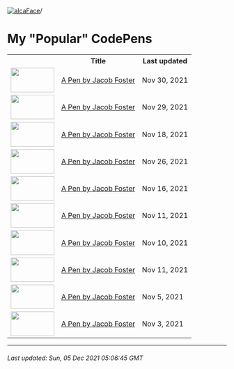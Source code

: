 [![alcaFace](https://camo.githubusercontent.com/2ee094c4af74cb0ec2e19388fccfb809837623e3/68747470733a2f2f7374617469632d63646e2e6a74766e772e6e65742f656d6f7469636f6e732f76312f3332383632362f312e30)](https://twitch.tv/Alca)/

# My "Popular" CodePens

<table>
	<tr>
		<th></th>
		<th>Title</th>
		<th>Last updated</th>
	</tr>
	<tr>
		<td><a href="https://codepen.io/Alca/pen/ZEXEmjQ" rel="nofollow"><img src="https://codepen.io/alca/pen/ZEXEmjQ/image/default.png" width="100" height="56.25"></a></td>
		<td><a href="https://codepen.io/Alca/pen/ZEXEmjQ" rel="nofollow">A Pen by Jacob Foster</a></td>
		<td>Nov 30, 2021</td>
	</tr>
	<tr>
		<td><a href="https://codepen.io/Alca/pen/LYzPQeN" rel="nofollow"><img src="https://codepen.io/alca/pen/LYzPQeN/image/default.png" width="100" height="56.25"></a></td>
		<td><a href="https://codepen.io/Alca/pen/LYzPQeN" rel="nofollow">A Pen by Jacob Foster</a></td>
		<td>Nov 29, 2021</td>
	</tr>
	<tr>
		<td><a href="https://codepen.io/Alca/pen/ZEJwLgY" rel="nofollow"><img src="https://codepen.io/alca/pen/ZEJwLgY/image/default.png" width="100" height="56.25"></a></td>
		<td><a href="https://codepen.io/Alca/pen/ZEJwLgY" rel="nofollow">A Pen by Jacob Foster</a></td>
		<td>Nov 18, 2021</td>
	</tr>
	<tr>
		<td><a href="https://codepen.io/Alca/pen/XWaoaBz" rel="nofollow"><img src="https://codepen.io/alca/pen/XWaoaBz/image/default.png" width="100" height="56.25"></a></td>
		<td><a href="https://codepen.io/Alca/pen/XWaoaBz" rel="nofollow">A Pen by Jacob Foster</a></td>
		<td>Nov 26, 2021</td>
	</tr>
	<tr>
		<td><a href="https://codepen.io/Alca/pen/OJjadKz" rel="nofollow"><img src="https://codepen.io/alca/pen/OJjadKz/image/default.png" width="100" height="56.25"></a></td>
		<td><a href="https://codepen.io/Alca/pen/OJjadKz" rel="nofollow">A Pen by Jacob Foster</a></td>
		<td>Nov 16, 2021</td>
	</tr>
	<tr>
		<td><a href="https://codepen.io/Alca/pen/rNzrqWa" rel="nofollow"><img src="https://codepen.io/alca/pen/rNzrqWa/image/default.png" width="100" height="56.25"></a></td>
		<td><a href="https://codepen.io/Alca/pen/rNzrqWa" rel="nofollow">A Pen by Jacob Foster</a></td>
		<td>Nov 11, 2021</td>
	</tr>
	<tr>
		<td><a href="https://codepen.io/Alca/pen/rNzKgjx" rel="nofollow"><img src="https://codepen.io/alca/pen/rNzKgjx/image/default.png" width="100" height="56.25"></a></td>
		<td><a href="https://codepen.io/Alca/pen/rNzKgjx" rel="nofollow">A Pen by Jacob Foster</a></td>
		<td>Nov 10, 2021</td>
	</tr>
	<tr>
		<td><a href="https://codepen.io/Alca/pen/abyqEZp" rel="nofollow"><img src="https://codepen.io/alca/pen/abyqEZp/image/default.png" width="100" height="56.25"></a></td>
		<td><a href="https://codepen.io/Alca/pen/abyqEZp" rel="nofollow">A Pen by Jacob Foster</a></td>
		<td>Nov 11, 2021</td>
	</tr>
	<tr>
		<td><a href="https://codepen.io/Alca/pen/GRvyzzN" rel="nofollow"><img src="https://codepen.io/alca/pen/GRvyzzN/image/default.png" width="100" height="56.25"></a></td>
		<td><a href="https://codepen.io/Alca/pen/GRvyzzN" rel="nofollow">A Pen by Jacob Foster</a></td>
		<td>Nov 5, 2021</td>
	</tr>
	<tr>
		<td><a href="https://codepen.io/Alca/pen/MWvrwwQ" rel="nofollow"><img src="https://codepen.io/alca/pen/MWvrwwQ/image/default.png" width="100" height="56.25"></a></td>
		<td><a href="https://codepen.io/Alca/pen/MWvrwwQ" rel="nofollow">A Pen by Jacob Foster</a></td>
		<td>Nov 3, 2021</td>
	</tr>
</table>

---

###### Last updated: Sun, 05 Dec 2021 05:06:45 GMT